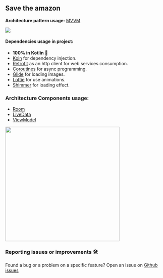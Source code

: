 ## Save the amazon

**Architecture pattern usage:** [MVVM](https://developer.android.com/jetpack/docs/guide)

![](https://developer.android.com/topic/libraries/architecture/images/final-architecture.png)

#### Dependencies usage in project:
 - **100% in Kotlin** :rocket:
 - [Koin](https://github.com/InsertKoinIO/koin) for dependency injection.
 - [Retrofit](https://github.com/square/retrofit) as an http client for web services consumption.
 - [Coroutines](https://github.com/Kotlin/kotlinx.coroutines) for async programming.
 - [Glide](https://github.com/bumptech/glide) for loading images.
 - [Lottie](https://github.com/airbnb/lottie-android) for use animations.
 - [Shimmer](https://github.com/facebook/shimmer-android) for loading effect.

### Architecture Components usage:
- [Room](https://developer.android.com/topic/libraries/architecture/room)
- [LiveData](https://developer.android.com/topic/libraries/architecture/livedata)
- [ViewModel](https://developer.android.com/topic/libraries/architecture/viewmodel)


<img src="/art/save_the_amazon.gif?raw=true" width="362">

### Reporting issues or improvements  🛠

Found a bug or a problem on a specific feature? Open an issue on  [Github issues](https://github.com/DavidBarbaran/saveTheAmazon/issues)